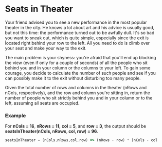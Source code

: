 # Seats in Theater



Your friend advised you to see a new performance in the most popular theater in the city. He knows a lot about art and his advice is usually good, but not this time: the performance turned out to be awfully dull. It's so bad you want to sneak out, which is quite simple, especially since the exit is located right behind your row to the left. All you need to do is climb over your seat and make your way to the exit.

The main problem is your shyness: you're afraid that you'll end up blocking the view (even if only for a couple of seconds) of all the people who sit behind you and in your column or the columns to your left. To gain some courage, you decide to calculate the number of such people and see if you can possibly make it to the exit without disturbing too many people.

Given the total number of rows and columns in the theater (nRows and nCols, respectively), and the row and column you're sitting in, return the number of people who sit strictly behind you and in your column or to the left, assuming all seats are occupied.

### Example

For **nCols = 16**, **nRows = 11**, **col = 5**, and **row = 3**, the output should be **seatsInTheater(nCols, nRows, col, row) = 96**.


```javascript
seatsInTheater = (nCols,nRows,col,row) => (nRows - row) * (nCols - col + 1)
```